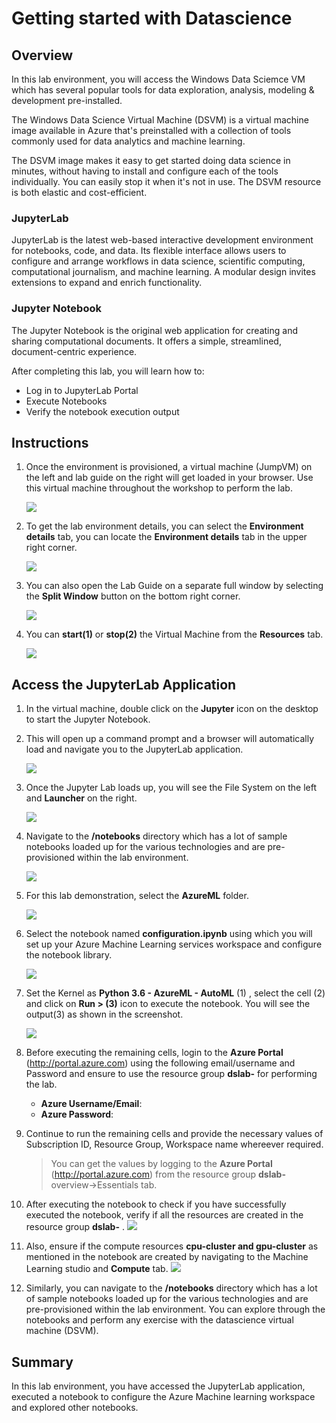 # Getting started with Datascience

## Overview

In this lab environment, you will access the Windows Data Sciemce VM which has several popular tools for data exploration, analysis, modeling & development pre-installed.

The Windows Data Science Virtual Machine (DSVM) is a virtual machine image available in Azure that's preinstalled with a collection of tools commonly used for data analytics and machine learning.

The DSVM image makes it easy to get started doing data science in minutes, without having to install and configure each of the tools individually. You can easily stop it when it's not in use. The DSVM resource is both elastic and cost-efficient.

### JupyterLab
JupyterLab is the latest web-based interactive development environment for notebooks, code, and data. Its flexible interface allows users to configure and arrange workflows in data science, scientific computing, computational journalism, and machine learning. A modular design invites extensions to expand and enrich functionality.

### Jupyter Notebook
The Jupyter Notebook is the original web application for creating and sharing computational documents. It offers a simple, streamlined, document-centric experience.

After completing this lab, you will learn how to:

- Log in to JupyterLab Portal
- Execute Notebooks
- Verify the notebook execution output

## Instructions

1. Once the environment is provisioned, a virtual machine (JumpVM) on the left and lab guide on the right will get loaded in your browser. Use this virtual machine throughout the workshop to perform the lab.

   ![](../images/vmandguide.png)

2. To get the lab environment details, you can select the **Environment details** tab, you can locate the **Environment details** tab in the upper right corner.
   
   ![](../images/envdetails.png)

3. You can also open the Lab Guide on a separate full window by selecting the **Split Window** button on the bottom right corner.
   
   ![](../images/splitwindow.png)
 
4. You can **start(1)** or **stop(2)** the Virtual Machine from the **Resources** tab.

   ![](../images/resourcestab.png)
   
## Access the JupyterLab Application

1. In the virtual machine, double click on the **Jupyter** icon on the desktop to start the Jupyter Notebook.

2. This will open up a command prompt and a browser will automatically load and navigate you to the JupyterLab application.

   ![](../images/jupyteronvm.png)
   
3. Once the Jupyter Lab loads up, you will see the File System on the left and **Launcher** on the right. 

   ![](../images/jupyterlab-browser.png)
   
4. Navigate to the **/notebooks** directory which has a lot of sample notebooks loaded up for the various technologies and are pre-provisioned within the lab environment.

   ![](../images/notebooks.png)
   
5. For this lab demonstration, select the **AzureML** folder.

   ![](../images/AzureMLfolder.png)

6. Select the notebook named **configuration.ipynb** using which you will set up your Azure Machine Learning services workspace and configure the notebook library.

   ![](../images/configuration.png)

7. Set the Kernel as **Python 3.6 - AzureML - AutoML** (1) , select the cell (2) and click on **Run > (3)** icon to execute the notebook.
   You will see the output(3) as shown in the screenshot.

   ![](../images/notebookexample.png)
   
8. Before executing the remaining cells, login to the **Azure Portal** (<http://portal.azure.com>) using the following email/username and Password and ensure to use the resource group **dslab-<inject key="DeploymentID"></inject>** for performing the lab.

   * **Azure Username/Email**:  <inject key="AzureAdUserEmail"></inject> 
   * **Azure Password**:  <inject key="AzureAdUserPassword"></inject>

9. Continue to run the remaining cells and provide the necessary values of Subscription ID, Resource Group, Workspace name whereever required. 
   >You can get the values by logging to the **Azure Portal** (<http://portal.azure.com>) from the resource group **dslab-<inject key="DeploymentID"></inject>** overview->Essentials tab.

10. After executing the notebook to check if you have successfully executed the notebook, verify if all the resources are created in the resource group **dslab-<inject key="DeploymentID"></inject>** .
   ![](../images/resources.png)
    
11. Also, ensure if the compute resources **cpu-cluster and gpu-cluster** as mentioned in the notebook are created by navigating to the Machine Learning studio and **Compute** tab.
    ![](../images/compute.png)

11. Similarly, you can navigate to the **/notebooks** directory which has a lot of sample notebooks loaded up for the various technologies and are pre-provisioned within the lab environment. You can explore through the notebooks and perform any exercise with the datascience virtual machine (DSVM).
   
 ## Summary
 
 In this lab environment, you have accessed the JupyterLab application, executed a notebook to configure the Azure Machine learning workspace and explored other notebooks.


   

